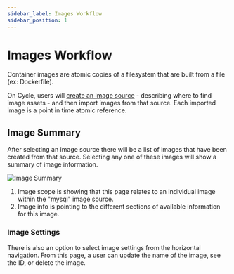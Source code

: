 ```yaml
---
sidebar_label: Images Workflow
sidebar_position: 1
---
```


# Images Workflow
Container images are atomic copies of a filesystem that are built from a file (ex: Dockerfile).  


On Cycle, users will [create an image source](/docs/images/sources/sources-overview#creating-sources) - describing where to find image assets - and then import images from that source.  Each imported image is a point in time atomic reference.


## Image Summary

After selecting an image source there will be a list of images that have been created from that source.  Selecting any one of these images will show a summary of image information.  

![Image Summary](https://static.cycle.io/docs/images/image-summary-markup.png)

1. Image scope is showing that this page relates to an individual image within the "mysql" image source.
2. Image info is pointing to the different sections of available information for this image.


### Image Settings
There is also an option to select image settings from the horizontal navigation.  From this page, a user can update the name of the image, see the ID, or delete the image.


